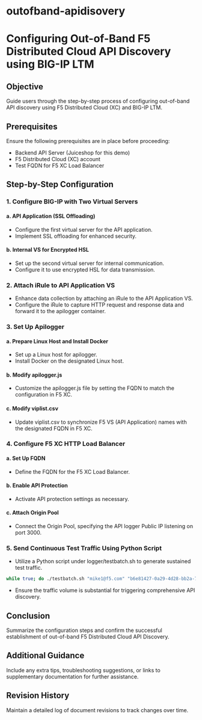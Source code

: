 # outofband-apidisovery

# Configuring Out-of-Band F5 Distributed Cloud API Discovery using BIG-IP LTM

## Objective
Guide users through the step-by-step process of configuring out-of-band API discovery using F5 Distributed Cloud (XC) and BIG-IP LTM.

## Prerequisites
Ensure the following prerequisites are in place before proceeding:
- Backend API Server (Juiceshop for this demo)
- F5 Distributed Cloud (XC) account
- Test FQDN for F5 XC Load Balancer

## Step-by-Step Configuration

### 1. Configure BIG-IP with Two Virtual Servers

#### a. API Application (SSL Offloading)
- Configure the first virtual server for the API application.
- Implement SSL offloading for enhanced security.

#### b. Internal VS for Encrypted HSL
- Set up the second virtual server for internal communication.
- Configure it to use encrypted HSL for data transmission.

### 2. Attach iRule to API Application VS

- Enhance data collection by attaching an iRule to the API Application VS.
- Configure the iRule to capture HTTP request and response data and forward it to the apilogger container.

### 3. Set Up Apilogger

#### a. Prepare Linux Host and Install Docker
- Set up a Linux host for apilogger.
- Install Docker on the designated Linux host.

#### b. Modify apilogger.js
- Customize the apilogger.js file by setting the FQDN to match the configuration in F5 XC.

#### c. Modify viplist.csv
- Update viplist.csv to synchronize F5 VS (API Application) names with the designated FQDN in F5 XC.

### 4. Configure F5 XC HTTP Load Balancer

#### a. Set Up FQDN
- Define the FQDN for the F5 XC Load Balancer.

#### b. Enable API Protection
- Activate API protection settings as necessary.

#### c. Attach Origin Pool
- Connect the Origin Pool, specifying the API logger Public IP listening on port 3000.

### 5. Send Continuous Test Traffic Using Python Script

- Utilize a Python script under logger/testbatch.sh to generate sustained test traffic.

```bash
while true; do ./testbatch.sh "mike1@f5.com" "b6e81427-0a29-4d28-bb2a-70df44b66420.access.udf.f5.com" && sleep 10; done
```

- Ensure the traffic volume is substantial for triggering comprehensive API discovery.

## Conclusion
Summarize the configuration steps and confirm the successful establishment of out-of-band F5 Distributed Cloud API Discovery.

## Additional Guidance
Include any extra tips, troubleshooting suggestions, or links to supplementary documentation for further assistance.

## Revision History
Maintain a detailed log of document revisions to track changes over time.





